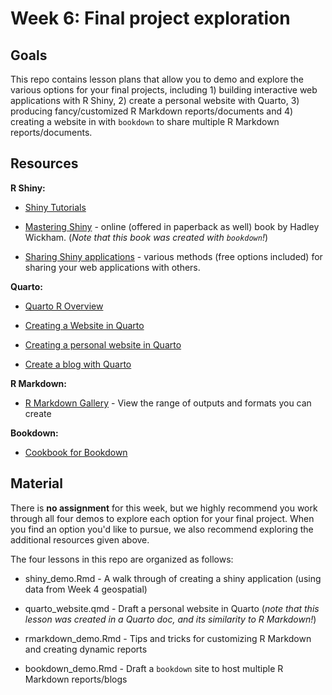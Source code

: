 # Week 6: Final project exploration

## Goals

This repo contains lesson plans that allow you to demo and explore the various options for your final projects, including 1) building interactive web applications with R Shiny, 2) create a personal website with Quarto, 3) producing fancy/customized R Markdown reports/documents and 4) creating a website in with `bookdown` to share multiple R Markdown reports/documents.

## Resources

**R Shiny:**

-   [Shiny Tutorials](https://shiny.rstudio.com/tutorial/)

-   [Mastering Shiny](https://mastering-shiny.org/) - online (offered in paperback as well) book by Hadley Wickham. (*Note that this book was created with `bookdown`!*)

-   [Sharing Shiny applications](https://shiny.rstudio.com/tutorial/written-tutorial/lesson7/) - various methods (free options included) for sharing your web applications with others.

**Quarto:**

-   [Quarto R Overview](https://quarto.org/docs/computations/r.html)

-   [Creating a Website in Quarto](https://quarto.org/docs/websites/)

-   [Creating a personal website in Quarto](https://ucsb-meds.github.io/creating-quarto-websites/)

-   [Create a blog with Quarto](https://beamilz.com/posts/2022-06-05-creating-a-blog-with-quarto/en/)

**R Markdown:**

-   [R Markdown Gallery](https://rmarkdown.rstudio.com/gallery.html) - View the range of outputs and formats you can create

**Bookdown:**

-   [Cookbook for Bookdown](https://rstudio4edu.github.io/rstudio4edu-book/intro-bookdown.html)

## Material

There is **no assignment** for this week, but we highly recommend you work through all four demos to explore each option for your final project. When you find an option you'd like to pursue, we also recommend exploring the additional resources given above.

The four lessons in this repo are organized as follows:

-   shiny_demo.Rmd - A walk through of creating a shiny application (using data from Week 4 geospatial)

-   quarto_website.qmd - Draft a personal website in Quarto (*note that this lesson was created in a Quarto doc, and its similarity to R Markdown!*)

-   rmarkdown_demo.Rmd - Tips and tricks for customizing R Markdown and creating dynamic reports

-   bookdown_demo.Rmd - Draft a `bookdown` site to host multiple R Markdown reports/blogs
